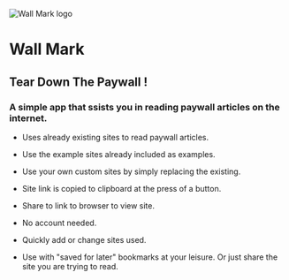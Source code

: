 ![Wall Mark logo](https://github.com/KaiKai7/Wall-Mark/assets/87836320/762f0e04-20e1-40a8-a369-4a0af4cab5e1)

#     Wall Mark
##    Tear Down The Paywall !

###   A simple app that ssists you in reading paywall articles on the internet.

* Uses already existing sites to read paywall articles.

* Use the example sites already included as examples.

* Use your own custom sites by simply replacing the existing.

* Site link is copied to clipboard at the press of a button.

* Share to link to browser to view site.

* No account needed.

* Quickly add or change sites used.

* Use with "saved for later" bookmarks at your leisure. Or just share the site you are trying to read.

